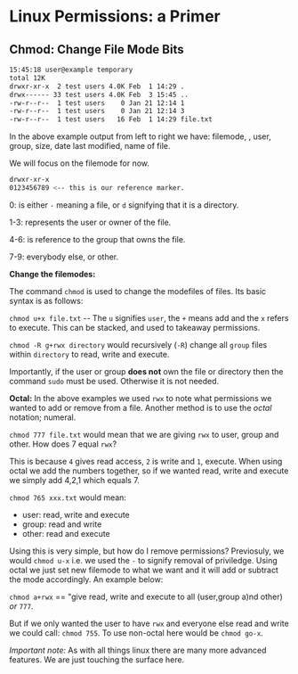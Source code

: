 # Linux Permissions: a Primer

## **Chmod: Change File Mode Bits**


```BASH
15:45:18 user@example temporary 
total 12K
drwxr-xr-x  2 test users 4.0K Feb  1 14:29 .
drwx------ 33 test users 4.0K Feb  3 15:45 ..
-rw-r--r--  1 test users    0 Jan 21 12:14 1
-rw-r--r--  1 test users    0 Jan 21 12:14 3
-rw-r--r--  1 test users   16 Feb  1 14:29 file.txt
```

In the above example output from left to right we have:
filemode, , user, group, size, date last modified, name of file.

We will focus on the filemode for now.

```BASH
drwxr-xr-x
0123456789 <-- this is our reference marker.
```

0: is either `-` meaning a file, or `d` signifying that it is a directory.

1-3: represents the user or owner of the file.

4-6: is reference to the group that owns the file.

7-9: everybody else, or other.

**Change the filemodes:**

The command `chmod` is used to change the modefiles of files. Its basic syntax is as follows:

`chmod u+x file.txt` -- The `u` signifies `user`, the `+` means add and the `x` refers to execute. This can be stacked, and used to takeaway permissions.

`chmod -R g+rwx directory` would recursively (`-R`) change all `group` files within `directory` to read, write and execute.

Importantly, if the user or group **does not** own the file or directory then the command `sudo` must be used. Otherwise it is not needed.

**Octal:**
 In the above examples we used `rwx` to note what permissions we wanted to add or remove from a file. Another method is to use the *octal* notation; numeral.

 `chmod 777 file.txt` would mean that we are giving `rwx` to user, group and other. How does 7 equal `rwx`?

This is because `4` gives read access, `2` is write and `1`, execute. When using octal we add the numbers together, so if we wanted read, write and execute we simply add 4,2,1 which equals 7.

`chmod 765 xxx.txt` would mean:
- user: read, write and execute
- group: read and write
- other: read and execute

Using this is very simple, but how do I remove permissions? Previosuly, we would `chmod u-x` i.e. we used the `-` to signify removal of priviledge. Using octal we just set new filemode to what we want and it will add or subtract the mode accordingly. An example below:

`chmod a+rwx` == "give read, write and execute to all (user,group a)nd other) *or* `777`.

But if we only wanted the user to have `rwx` and everyone else read and write we could call: `chmod 755`. To use non-octal here would be `chmod go-x`. 

<i> Important note:</i> As with all things linux there are many more advanced features. We are just touching the surface here.